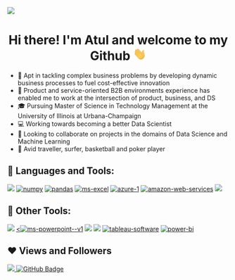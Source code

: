 ![](https://raw.githubusercontent.com/halfrost/halfrost/master/icons/header_.png)

<h1 align="center"> Hi there! I'm Atul and welcome to my Github <img src="https://raw.githubusercontent.com/ABSphreak/ABSphreak/master/gifs/Hi.gif" width="30px">  </h1>

* 🧐 Apt in tackling complex business problems by developing dynamic business processes to fuel cost-effective innovation
* 🧐 Product and service-oriented B2B environments experience has enabled me to work at the intersection of product, business, and DS 
* 🎓  Pursuing Master of Science in Technology Management at the University of Illinois at Urbana-Champaign
* 💻  Working towards becoming a better Data Scientist 
* 🤝  Looking to collaborate on projects in the domains of Data Science and Machine Learning 
* 🌱  Avid traveller, surfer, basketball and poker player

## 🚀 Languages and Tools:

<p align="left"> 
  <a href="https://www.python.org" title="Python" target="_blank"><img src="https://img.icons8.com/color/48/000000/python.png"></a>
  <a href="https://numpy.org/" title="Numpy" target="_blank"><img width="48" height="48" src="https://img.icons8.com/color/48/numpy.png" alt="numpy"/></a>
  <a href="https://pandas.pydata.org/" title="Pandas" target="_blank"><img width="48" height="48" src="https://img.icons8.com/color/48/pandas.png" alt="pandas"/></a>
  <a href="https://www.microsoft.com/en-us/microsoft-365/excel" title="Microsoft Excel" target="_blank"><img width="48" height="48" src="https://img.icons8.com/color/48/ms-excel.png" alt="ms-excel"/></a>
  <a href="https://azure.microsoft.com/en-us" title="Azure" target="_blank"><img width="48" height="48" src="https://img.icons8.com/color/48/azure-1.png" alt="azure-1"/></a>
  <a href="https://aws.amazon.com/" title="AWS" target="_blank"> <img width="48" height="48" src="https://img.icons8.com/color/48/amazon-web-services.png" alt="amazon-web-services"/></a>
  <a href="https://www.mysql.com/" title="MySQL" target="_blank"><img src="https://img.icons8.com/fluent/50/000000/mysql-logo.png"></a>
</p>

## 🎨 Other Tools:

<p align="left">
  <a href="https://www.adobe.com/in/products/photoshop.html" title="Photoshop" target="_blank"><img src="https://img.icons8.com/color/48/000000/adobe-photoshop--v1.png"></a>
  <a href="https://www.microsoft.com/en-us/microsoft-365/powerpoint" title="PowerPoint" target="_blank"><<img width="48" height="48" src="https://img.icons8.com/color/48/ms-powerpoint--v1.png" alt="ms-powerpoint--v1"/></a>
  <a href="https://www.adobe.com/in/products/aftereffects.html" title="After Effects" target="_blank"><img src="https://img.icons8.com/color/48/000000/adobe-after-effects--v1.png"></a>
  <a href="https://www.figma.com/" title="Figma" target="_blank"><img src="https://img.icons8.com/color/48/000000/figma--v1.png"></a>
  <a href="https://www.tableau.com/" title="Tableau" target="_blank"><img width="48" height="48" src="https://img.icons8.com/color/48/tableau-software.png" alt="tableau-software"/></a>
  <a href="https://powerbi.microsoft.com/en-us/" title="PowerBI" target="_blank"><img width="48" height="48" src="https://img.icons8.com/color/48/power-bi.png" alt="power-bi"/></a>

</p>

## ❤ Views and Followers
<a href="https://github.com/Meghna-DAS/github-profile-views-counter">
  <img src="https://komarev.com/ghpvc/?username=shreyash04">
</a>
<a href="https://github.com/shreyash04?tab=followers"><img src="https://img.shields.io/github/followers/shreyash04?label=Followers&style=social" alt="GitHub Badge"></a>





<!--
**shreyash04/shreyash04** is a ✨ _special_ ✨ repository because its `README.md` (this file) appears on your GitHub profile.

Here are some ideas to get you started:

- 🔭 I’m currently working on ...
- 🌱 I’m currently learning ...
- 👯 I’m looking to collaborate on ...
- 🤔 I’m looking for help with ...
- 💬 Ask me about ...
- 📫 How to reach me: ...
- 😄 Pronouns: ...
- ⚡ Fun fact: ...
-->
